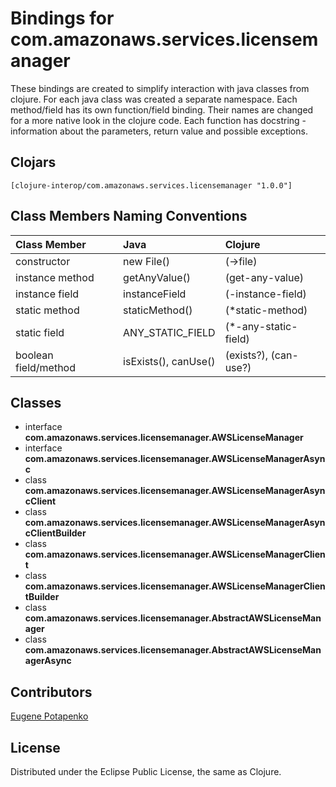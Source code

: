 # Bindings for com.amazonaws.services.licensemanager

These bindings are created to simplify interaction with java classes from clojure.
For each java class was created a separate namespace.
Each method/field has its own function/field binding.
Their names are changed for a more native look in the clojure code. Each function has docstring - information about the parameters, return value and possible exceptions.

## Clojars

```
[clojure-interop/com.amazonaws.services.licensemanager "1.0.0"]
```

## Class Members Naming Conventions

| Class Member | Java | Clojure |
|:--|:--|:--|
| constructor | new File() | (->file) |
| instance method | getAnyValue() | (get-any-value) |
| instance field | instanceField | (-instance-field) |
| static method | staticMethod() | (*static-method) |
| static field | ANY_STATIC_FIELD | (*-any-static-field) |
| boolean field/method | isExists(), canUse() | (exists?), (can-use?) |

## Classes

- interface **com.amazonaws.services.licensemanager.AWSLicenseManager**
- interface **com.amazonaws.services.licensemanager.AWSLicenseManagerAsync**
- class **com.amazonaws.services.licensemanager.AWSLicenseManagerAsyncClient**
- class **com.amazonaws.services.licensemanager.AWSLicenseManagerAsyncClientBuilder**
- class **com.amazonaws.services.licensemanager.AWSLicenseManagerClient**
- class **com.amazonaws.services.licensemanager.AWSLicenseManagerClientBuilder**
- class **com.amazonaws.services.licensemanager.AbstractAWSLicenseManager**
- class **com.amazonaws.services.licensemanager.AbstractAWSLicenseManagerAsync**

## Contributors

[Eugene Potapenko](https://github.com/potapenko/)

## License

Distributed under the Eclipse Public License, the same as Clojure.
